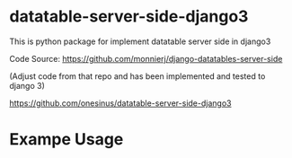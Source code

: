 # datatable-server-side-django3
This is python package for implement datatable server side in django3

Code Source: https://github.com/monnierj/django-datatables-server-side 

(Adjust code from that repo and has been implemented and tested to django 3)

https://github.com/onesinus/datatable-server-side-django3

# Exampe Usage 


